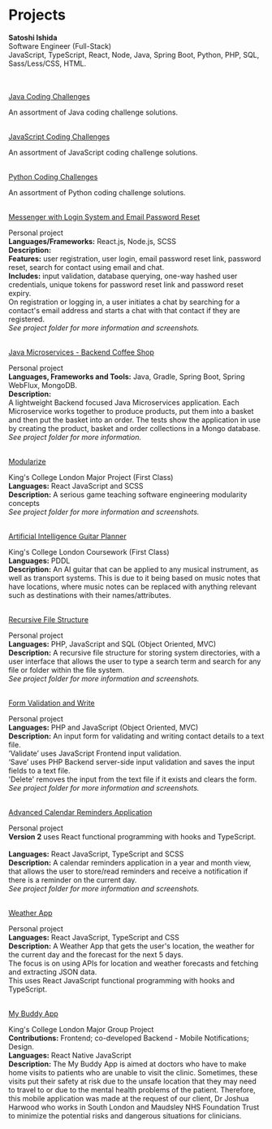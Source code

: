# Projects

**Satoshi Ishida**\
Software Engineer (Full-Stack)\
JavaScript, TypeScript, React, Node, Java, Spring Boot, Python, PHP, SQL, Sass/Less/CSS, HTML.\
<br><br>

[Java Coding Challenges](https://github.com/SatoshiJIshida/projects/tree/main/Java%20-%20Coding%20Challenges)

An assortment of Java coding challenge solutions.
<br><br>

[JavaScript Coding Challenges](https://github.com/SatoshiJIshida/projects/tree/main/JavaScript%20-%20Coding%20Challenges)

An assortment of JavaScript coding challenge solutions.
<br><br>

[Python Coding Challenges](https://github.com/SatoshiJIshida/projects/tree/main/Python%20-%20Coding%20Challenges)

An assortment of Python coding challenge solutions.
<br><br>

[Messenger with Login System and Email Password Reset](https://github.com/SatoshiJIshida/projects/tree/main/Messenger%20with%20Login%20System%20and%20Email%20Password%20Reset)

Personal project\
**Languages/Frameworks:** React.js, Node.js, SCSS\
**Description:**\
**Features:** user registration, user login, email password reset link, password reset, search for contact using email and chat.\
**Includes:** input validation, database querying, one-way hashed user credentials, unique tokens for password reset link and password reset expiry.\
On registration or logging in, a user initiates a chat by searching for a contact's email address and starts a chat with that contact if they are registered.\
_See project folder for more information and screenshots._
<br><br>

[Java Microservices - Backend Coffee Shop](https://github.com/SatoshiJIshida/projects/tree/main/Java%20Microservices%20-%20Backend%20Coffee%20Shop)

Personal project\
**Languages, Frameworks and Tools:** Java, Gradle, Spring Boot, Spring WebFlux, MongoDB.\
**Description:**\
A lightweight Backend focused Java Microservices application. Each Microservice works together to produce products, put them into a basket and then put the basket into an order. The tests show the application in use by creating the product, basket and order collections in a Mongo database.\
_See project folder for more information._
<br><br>

[Modularize](https://github.com/SatoshiJIshida/projects/tree/main/Modularize%20-%20React%20JavaScript)

King's College London Major Project (First Class)\
**Languages:** React JavaScript and SCSS\
**Description:** A serious game teaching software engineering modularity concepts\
_See project folder for more information and screenshots._
<br><br>

[Artificial Intelligence Guitar Planner](<https://github.com/SatoshiJIshida/projects/tree/main/PDDL%20(Artificial%20Intelligence)%20Guitar%20Planner>)

King's College London Coursework (First Class)\
**Languages:** PDDL\
**Description:** An AI guitar that can be applied to any musical instrument, as well as transport systems. This is due to it being based on music notes that have locations, where music notes can be replaced with anything relevant such as destinations with their names/attributes.
<br><br>

[Recursive File Structure](https://github.com/SatoshiJIshida/projects/tree/main/Recursive%20File%20Structure%20-%20PHP%2C%20JavaScript%2C%20SQL)

Personal project\
**Languages:** PHP, JavaScript and SQL (Object Oriented, MVC)\
**Description:** A recursive file structure for storing system directories, with a user interface that allows the user to type a search term and search for any file or folder within the file system.\
_See project folder for more information and screenshots._
<br><br>

[Form Validation and Write](https://github.com/SatoshiJIshida/projects/tree/main/Form%20Validation%20and%20Write%20-%20PHP%20and%20JavaScript)

Personal project\
**Languages:** PHP and JavaScript (Object Oriented, MVC)\
**Description:** An input form for validating and writing contact details to a text file.\
‘Validate’ uses JavaScript Frontend input validation.\
‘Save’ uses PHP Backend server-side input validation and saves the input fields to a text file.\
'Delete' removes the input from the text file if it exists and clears the form.\
_See project folder for more information and screenshots._
<br><br>

[Advanced Calendar Reminders Application](https://github.com/SatoshiJIshida/projects/tree/main/Version2%20Calendar%20Reminders%20-%20React%20JavaScript)

Personal project\
**Version 2** uses React functional programming with hooks and TypeScript.
<br><br>
**Languages:** React JavaScript, TypeScript and SCSS\
**Description:** A calendar reminders application in a year and month view, that allows the user to store/read reminders and receive a notification if there is a reminder on the current day.\
_See project folder for more information and screenshots._
<br><br>

[Weather App](https://github.com/SatoshiJIshida/projects/tree/main/Weather%20App%20-%20React%20JavaScript)

Personal project\
**Languages:** React JavaScript, TypeScript and CSS\
**Description:** A Weather App that gets the user's location, the weather for the current day and the forecast for the next 5 days.\
The focus is on using APIs for location and weather forecasts and fetching and extracting JSON data.\
This uses React JavaScript functional programming with hooks and TypeScript.
<br><br>

[My Buddy App](https://github.com/SatoshiJIshida/projects/tree/main/My%20Buddy%20App%20-%20React%20Native%20JavaScript)

King's College London Major Group Project\
**Contributions:** Frontend; co-developed Backend - Mobile Notifications; Design.\
**Languages:** React Native JavaScript\
**Description:** The My Buddy App is aimed at doctors who have to make home visits to patients who are unable to visit the clinic. Sometimes, these visits put their safety at risk due to the unsafe location that they may need to travel to or due to the mental health problems of the patient. Therefore, this mobile application was made at the request of our client, Dr Joshua Harwood who works in South London and Maudsley NHS Foundation Trust to minimize the potential risks and dangerous situations for clinicians.
